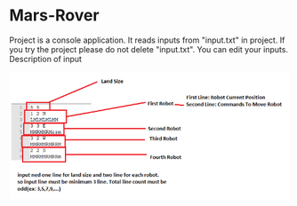 # Mars-Rover

Project is a console application. It reads inputs from "input.txt" in project. If you try the project please do not delete "input.txt".
You can edit your inputs. 
Description of input 

![Screenshot](robot.png)
